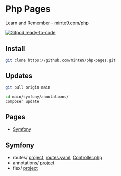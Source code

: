 # Php Pages

Learn and Remember - [minte9.com/php](https://www.minte9.com/php)

[![Gitpod ready-to-code](https://img.shields.io/badge/Gitpod-ready--to--code-blue?logo=gitpod)](https://gitpod.io/#https://github.com/minte9/php-pages)

## Install

~~~sh
git clone https://github.com/minte9/php-pages.git
~~~

## Updates

~~~sh
git pull origin main

cd main/symfony/annotations/
composer update
~~~

## Pages

- [Symfony](#symfony) 

## Symfony
  * routes/ [project](./main/symfony/routes), [routes.yaml](./main/symfony/routes/config/routes.yaml), [Controller.php](./main/symfony/routes/src/Controller/DefaultController.php)
  * annotations/ [project](./main/symfony/annotations)
  * flex/ [project](./main/symfony/flex)
